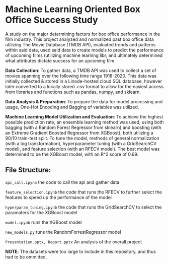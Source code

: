 # Machine Learning Oriented Box Office Success Study

A study on the major determining factors for box office performance in the film industry. This project analyzed and normalized past box office data utilizing The Movie Database (TMDB API), evaluated trends and patterns within said data, used said data to create models to predict the performance of upcoming films (utilizing machine learning libr, and ultimately determined what attributes dictate success for an upcoming film. 

**Data Collection**: To gather data, a TMDB API was used to collect a set of movies spanning over the following time range 1918-2020. This data was initially collected & stored in a Linode-hosted cloud SQL database, however later converted to a locally stored .csv format to allow for the easiest access from libraries and functions such as pandas, numpy, and sklearn.

**Data Analysis & Preparation**: To prepare the data for model processing and usage, One-Hot Encoding and Bagging of variables was utilized.

**Machine Learning Model Utilization and Evaluation**: To achieve the highest possible prediction rate, an ensemble learning method was used, using both bagging (with a Random Forest Regressor from sklearn) and boosting (with an Extreme Gradient Boosted Regressor from XGBoost), both utilizing a 90/10 train-test split. To tune the model, methods of general normalization (with a log transformation), hyperparameter tuning (with a GridSearchCV model), and feature selection (with an RFECV model). The best model was determined to be the XGBoost model, with an R^2 score of 0.69.

## File Structure:

``
api_call.ipynb
``
the code to call the api and gather data

``
feature_selection.ipynb
``
the code that runs the RFECV to further select the features to speed up the performance of the model

``
hyperparam_tuning.ipynb
``
the code that runs the GridSearchCV  to select the paramaters for the XGBoost model

``
model.ipynb
``
runs the XGBoost model

``
new_models.py
``
runs the RandomForrestRegressor model

``
Presentation.pptx, Report.pptx
``
An analysis of the overall project


**NOTE**: The datasets were too large to include in this repository, and thus had to be ommitted.
